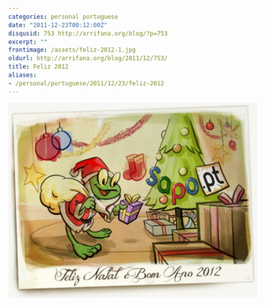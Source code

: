```yaml
---
categories: personal portuguese
date: "2011-12-23T00:12:00Z"
disqusid: 753 http://arrifana.org/blog/?p=753
excerpt: ""
frontimage: /assets/feliz-2012-1.jpg
oldurl: http://arrifana.org/blog/2011/12/753/
title: Feliz 2012
aliases:
- /personal/portuguese/2011/12/23/feliz-2012
---
```


![Postal Natal SAPO](/assets/feliz-2012-1.jpg "Postal Natal SAPO")